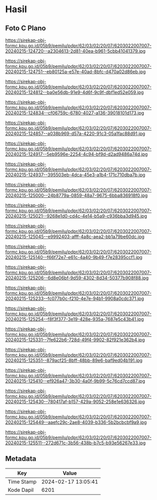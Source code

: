 # Hasil

## Foto C Plano

https://sirekap-obj-formc.kpu.go.id/05b9/pemilu/pdpr/62/03/02/20/07/6203022007007-20240215-124720--a2304613-2d81-40ea-b961-5cbb41041379.jpg

https://sirekap-obj-formc.kpu.go.id/05b9/pemilu/pdpr/62/03/02/20/07/6203022007007-20240215-124751--eb80125a-e57e-40ad-8bfc-d470a02d86eb.jpg

https://sirekap-obj-formc.kpu.go.id/05b9/pemilu/pdpr/62/03/02/20/07/6203022007007-20240215-124812--ba0e56db-91e9-4d6f-9c9f-dbf1ed52e059.jpg

https://sirekap-obj-formc.kpu.go.id/05b9/pemilu/pdpr/62/03/02/20/07/6203022007007-20240215-124834--cf06759c-6780-4027-a136-39018101d173.jpg

https://sirekap-obj-formc.kpu.go.id/05b9/pemilu/pdpr/62/03/02/20/07/6203022007007-20240215-124857--a038b969-d57a-4220-91c3-05a1fac88d91.jpg

https://sirekap-obj-formc.kpu.go.id/05b9/pemilu/pdpr/62/03/02/20/07/6203022007007-20240215-124917--5eb9596e-2254-4c94-bf9d-d2ad9486a74d.jpg

https://sirekap-obj-formc.kpu.go.id/05b9/pemilu/pdpr/62/03/02/20/07/6203022007007-20240215-124937--395503eb-4dca-45e3-a1b4-171c710dba7b.jpg

https://sirekap-obj-formc.kpu.go.id/05b9/pemilu/pdpr/62/03/02/20/07/6203022007007-20240215-125000--24b8779a-0859-48a7-9675-6bba836918f0.jpg

https://sirekap-obj-formc.kpu.go.id/05b9/pemilu/pdpr/62/03/02/20/07/6203022007007-20240215-125021--9268e1d0-cd4c-4e14-b5a9-c936bba3d945.jpg

https://sirekap-obj-formc.kpu.go.id/05b9/pemilu/pdpr/62/03/02/20/07/6203022007007-20240215-125045--e9992403-afff-4a8c-aea2-bb1a79be60dc.jpg

https://sirekap-obj-formc.kpu.go.id/05b9/pemilu/pdpr/62/03/02/20/07/6203022007007-20240215-125140--f66f72e7-e61c-4a40-9b49-f7e28395ccf1.jpg

https://sirekap-obj-formc.kpu.go.id/05b9/pemilu/pdpr/62/03/02/20/07/6203022007007-20240215-125206--6d8e06bf-9d59-4302-8d34-50377b908f88.jpg

https://sirekap-obj-formc.kpu.go.id/05b9/pemilu/pdpr/62/03/02/20/07/6203022007007-20240215-125233--fc077b0c-f210-4e7e-94b1-9908a0cdc371.jpg

https://sirekap-obj-formc.kpu.go.id/05b9/pemilu/pdpr/62/03/02/20/07/6203022007007-20240215-125254--f8f3f377-3e19-428e-935a-7687e5c43b41.jpg

https://sirekap-obj-formc.kpu.go.id/05b9/pemilu/pdpr/62/03/02/20/07/6203022007007-20240215-125331--7fe622b6-728d-49f4-9902-82f921e362b4.jpg

https://sirekap-obj-formc.kpu.go.id/05b9/pemilu/pdpr/62/03/02/20/07/6203022007007-20240215-125351--879acf25-8bff-48bb-89e6-baf9ed04b191.jpg

https://sirekap-obj-formc.kpu.go.id/05b9/pemilu/pdpr/62/03/02/20/07/6203022007007-20240215-125410--ef926a47-3b30-4a0f-9b99-5c76cd7ccd87.jpg

https://sirekap-obj-formc.kpu.go.id/05b9/pemilu/pdpr/62/03/02/20/07/6203022007007-20240215-125430--780417af-b157-429a-9052-258e1e636326.jpg

https://sirekap-obj-formc.kpu.go.id/05b9/pemilu/pdpr/62/03/02/20/07/6203022007007-20240215-125449--aaefc29c-2ae8-4039-b336-5b2bcbcbf9a9.jpg

https://sirekap-obj-formc.kpu.go.id/05b9/pemilu/pdpr/62/03/02/20/07/6203022007007-20240215-125511--272d671c-3b56-438b-b7c5-b93e56267e33.jpg


## Metadata

| Key        | Value               |
| ---------- | ------------------- |
| Time Stamp | 2024-02-17 13:05:41 |
| Kode Dapil | 6201                |



